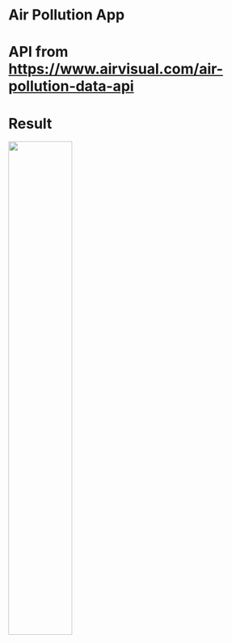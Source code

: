 # Air Pollution App

# API from https://www.airvisual.com/air-pollution-data-api

# Result
<image src = "screenshot/air_pollution.png" width="50%">

